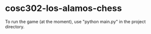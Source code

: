 # cosc302-los-alamos-chess
To run the game (at the moment), use "python main.py" in the project directory.
